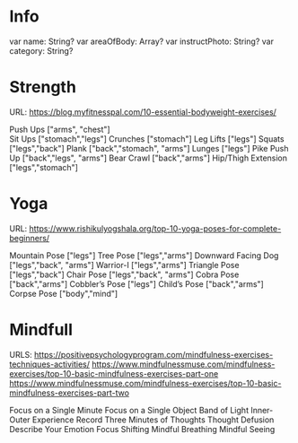 # Info
var name: String?
var areaOfBody: Array<String>?
var instructPhoto: String?
var category: String?



# Strength

URL:
https://blog.myfitnesspal.com/10-essential-bodyweight-exercises/

Push Ups    ["arms", "chest"]   
Sit Ups     ["stomach","legs"]
Crunches ["stomach"]
Leg Lifts   ["legs"]
Squats    ["legs","back"]
Plank   ["back","stomach", "arms"]
Lunges    ["legs"]
Pike Push Up    ["back","legs", "arms"]
Bear Crawl    ["back","arms"]
Hip/Thigh Extension   ["legs","stomach"]

# Yoga

URL:
https://www.rishikulyogshala.org/top-10-yoga-poses-for-complete-beginners/

Mountain Pose ["legs"]
Tree Pose ["legs","arms"]
Downward Facing Dog ["legs","back", "arms"]
Warrior-I ["legs","arms"]
Triangle Pose ["legs","back"]
Chair Pose ["legs","back", "arms"]
Cobra Pose ["back","arms"] 
Cobbler’s Pose ["legs"]
Child’s Pose ["back","arms"]
Corpse Pose ["body","mind"]

# Mindfull

URLS: 
https://positivepsychologyprogram.com/mindfulness-exercises-techniques-activities/
https://www.mindfulnessmuse.com/mindfulness-exercises/top-10-basic-mindfulness-exercises-part-one
https://www.mindfulnessmuse.com/mindfulness-exercises/top-10-basic-mindfulness-exercises-part-two

Focus on a Single Minute
Focus on a Single Object
Band of Light
Inner-Outer Experience
Record Three Minutes of Thoughts
Thought Defusion
Describe Your Emotion
Focus Shifting
Mindful Breathing
Mindful Seeing

